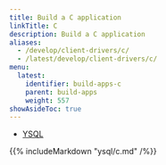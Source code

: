 ```yaml
---
title: Build a C application
linkTitle: C
description: Build a C application
aliases:
  - /develop/client-drivers/c/
  - /latest/develop/client-drivers/c/
menu:
  latest:
    identifier: build-apps-c
    parent: build-apps
    weight: 557
showAsideToc: true
---
```


<ul class="nav nav-tabs nav-tabs-yb">
  <li>
    <a href="#ysql" class="nav-link active" id="ysql-tab" data-toggle="tab" role="tab" aria-controls="ysql" aria-selected="false">
      <i class="icon-postgres" aria-hidden="true"></i>
      YSQL
    </a>
  </li>
  <!--
  <li>
    <a href="#ycql" class="nav-link" id="ycql-tab" data-toggle="tab" role="tab" aria-controls="ycql" aria-selected="true">
      <i class="icon-cassandra" aria-hidden="true"></i>
      YCQL
    </a>
  </li>
-->
</ul>

<div class="tab-content">
  <div id="ysql" class="tab-pane fade show active" role="tabpanel" aria-labelledby="ysql-tab">
    {{% includeMarkdown "ysql/c.md" /%}}
  </div>
  <!--
  <div id="ycql" class="tab-pane fade" role="tabpanel" aria-labelledby="ycql-tab">
    {{% includeMarkdown "ycql/cpp.md" /%}}
  </div>
-->
</div>
